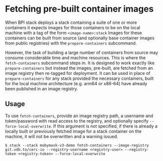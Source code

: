 # Fetching pre-built container images
When BPI stack deploys a stack containing a suite of one or more containers it expects images for those containers to be on the local machine with a tag of the form `<image-name>:stack` Images for these containers can be built from source (and optionally base container images from public registries) with the `prepare-containers` subcommand. 

However, the task of building a large number of containers from source may consume considerable time and machine resources. This is where the `fetch-containers` subcommand steps in. It is designed to work exactly like `prepare-containers` but instead the images, pre-built, are fetched from an image registry then re-tagged for deployment. It can be used in place of `prepare-containers` for any stack provided the necessary containers, built for the local machine architecture (e.g. arm64 or x86-64) have already been published in an image registry.
## Usage
To use `fetch-containers`, provide an image registry path, a username and token/password with read access to the registry, and optionally specify `--force-local-overwrite`. If this argument is not specified, if there is already a locally built or previously fetched image for a stack container on the machine, it will not be overwritten and a warning issued.
```
$ stack --stack mobymask-v3-demo fetch-containers --image-registry git.vdb.to/cerc-io --registry-username <registry-user> --registry-token <registry-token> --force-local-overwrite
```
